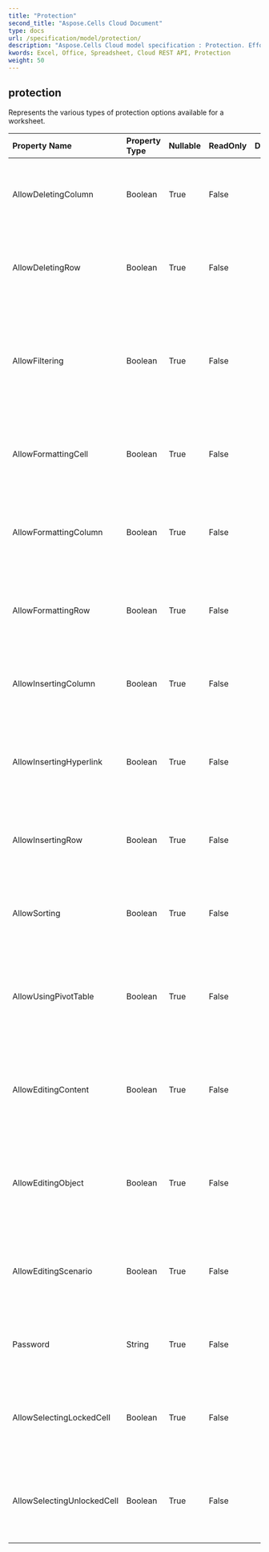 ```yaml
---
title: "Protection"
second_title: "Aspose.Cells Cloud Document"
type: docs
url: /specification/model/protection/
description: "Aspose.Cells Cloud model specification : Protection. Effortlessly handle Excel and other spreadsheet documents with features like opening, generating, editing, splitting, merging, comparing, and converting."
kwords: Excel, Office, Spreadsheet, Cloud REST API, Protection
weight: 50
---
```


## **protection**

Represents the various types of protection options available for a worksheet.             

| Property Name | Property Type | Nullable |  ReadOnly | DefaultValue | Description | 
| :- | :- | :- |:- |  :- | :- |
| AllowDeletingColumn | Boolean | True |  False |  | Represents if the deletion of columns is allowed on a protected worksheet.  |  
| AllowDeletingRow | Boolean | True |  False |  | Represents if the deletion of rows is allowed on a protected worksheet.  |  
| AllowFiltering | Boolean | True |  False |  | Represents if the user is allowed to make use of an AutoFilter that was created before the sheet was protected.  |  
| AllowFormattingCell | Boolean | True |  False |  | Represents if the formatting of cells is allowed on a protected worksheet.  |  
| AllowFormattingColumn | Boolean | True |  False |  | Represents if the formatting of columns is allowed on a protected worksheet  |  
| AllowFormattingRow | Boolean | True |  False |  | Represents if the formatting of rows is allowed on a protected worksheet  |  
| AllowInsertingColumn | Boolean | True |  False |  | Represents if the insertion of columns is allowed on a protected worksheet  |  
| AllowInsertingHyperlink | Boolean | True |  False |  | Represents if the insertion of hyperlinks is allowed on a protected worksheet  |  
| AllowInsertingRow | Boolean | True |  False |  | Represents if the insertion of rows is allowed on a protected worksheet  |  
| AllowSorting | Boolean | True |  False |  | Represents if the sorting option is allowed on a protected worksheet.  |  
| AllowUsingPivotTable | Boolean | True |  False |  | Represents if the user is allowed to manipulate pivot tables on a protected worksheet.  |  
| AllowEditingContent | Boolean | True |  False |  | Represents if the user is allowed to edit contents of locked cells on a protected worksheet.  |  
| AllowEditingObject | Boolean | True |  False |  | Represents if the user is allowed to manipulate drawing objects on a protected worksheet.  |  
| AllowEditingScenario | Boolean | True |  False |  | Represents if the user is allowed to edit scenarios on a protected worksheet.  |  
| Password | String | True |  False |  | Represents the password to protect the worksheet.  |  
| AllowSelectingLockedCell | Boolean | True |  False |  | Represents if the user is allowed to select locked cells on a protected worksheet.  |  
| AllowSelectingUnlockedCell | Boolean | True |  False |  | Represents if the user is allowed to select unlocked cells on a protected worksheet.  |  

